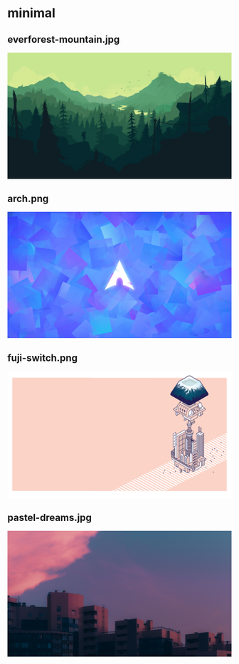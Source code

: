 # minimal

## everforest-mountain.jpg

![everforest-mountain.jpg](everforest-mountain.jpg)

## arch.png

![arch.png](arch.png)

## fuji-switch.png

![fuji-switch.png](fuji-switch.png)

## pastel-dreams.jpg

![pastel-dreams.jpg](pastel-dreams.jpg)


